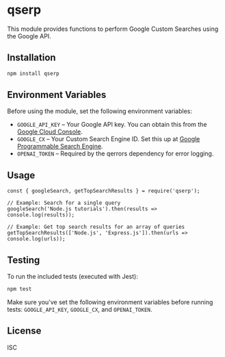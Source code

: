 # qserp

This module provides functions to perform Google Custom Searches using the Google API.

## Installation

```bash
npm install qserp
```

## Environment Variables
Before using the module, set the following environment variables:

- `GOOGLE_API_KEY` – Your Google API key. You can obtain this from the [Google Cloud Console](https://console.cloud.google.com/).
- `GOOGLE_CX` – Your Custom Search Engine ID. Set this up at [Google Programmable Search Engine](https://programmablesearchengine.google.com/).
- `OPENAI_TOKEN` – Required by the qerrors dependency for error logging.



## Usage

```
const { googleSearch, getTopSearchResults } = require('qserp');

// Example: Search for a single query
googleSearch('Node.js tutorials').then(results => console.log(results));

// Example: Get top search results for an array of queries
getTopSearchResults(['Node.js', 'Express.js']).then(urls => console.log(urls));
```

## Testing

To run the included tests (executed with Jest):

```bash
npm test
```

Make sure you've set the following environment variables before running tests:
`GOOGLE_API_KEY`, `GOOGLE_CX`, and `OPENAI_TOKEN`.

## License

ISC
